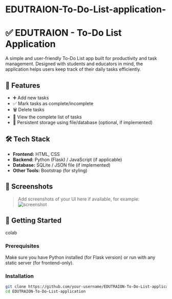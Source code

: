# EDUTRAION-To-Do-List-application-
# ✅ EDUTRAION - To-Do List Application

A simple and user-friendly To-Do List app built for productivity and task management. Designed with students and educators in mind, the application helps users keep track of their daily tasks efficiently.

## 📌 Features

- ➕ Add new tasks  
- ✅ Mark tasks as complete/incomplete  
- 🗑️ Delete tasks  
- 📝 View the complete list of tasks  
- 💾 Persistent storage using file/database (optional, if implemented)

## 🛠️ Tech Stack

- **Frontend:** HTML, CSS  
- **Backend:** Python (Flask) / JavaScript (if applicable)  
- **Database:** SQLite / JSON file (if implemented)  
- **Other Tools:** Bootstrap (for styling)

## 📸 Screenshots

> Add screenshots of your UI here if available, for example:
> ![screenshot](static/images/todo-app-screenshot.png)

## 🚀 Getting Started
colab

### Prerequisites

Make sure you have Python installed (for Flask version) or run with any static server (for frontend-only).

### Installation

```bash
git clone https://github.com/your-username/EDUTRAION-To-Do-List-application.git
cd EDUTRAION-To-Do-List-application
